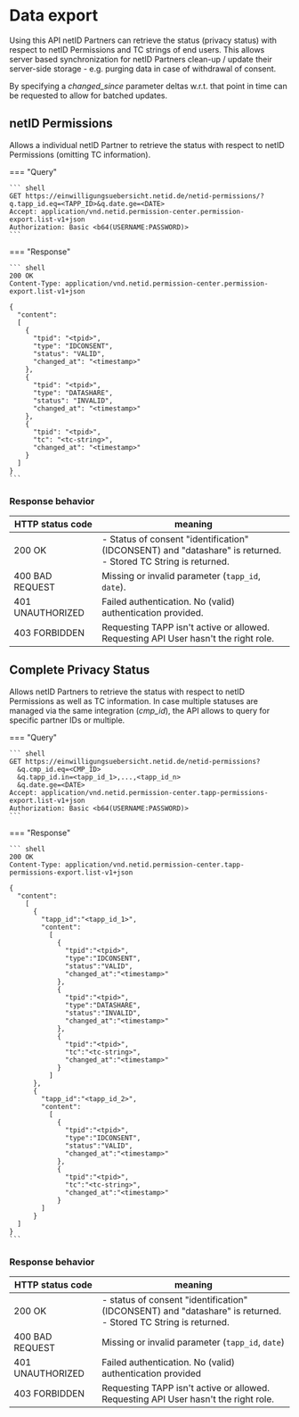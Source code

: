 # Data export

Using this API netID Partners can retrieve the status (privacy status) with respect to netID Permissions and TC strings of end users. This allows server based synchronization for netID Partners clean-up / update their server-side storage - e.g. purging data in case of withdrawal of consent.

By specifying a *changed_since* parameter deltas w.r.t. that point in time can be requested to allow for batched updates.

## netID Permissions

Allows a individual netID Partner to retrieve the status with respect to netID Permissions (omitting TC information).

=== "Query"

    ``` shell
    GET https://einwilligungsuebersicht.netid.de/netid-permissions/?q.tapp_id.eq=<TAPP_ID>&q.date.ge=<DATE>
    Accept: application/vnd.netid.permission-center.permission-export.list-v1+json
    Authorization: Basic <b64(USERNAME:PASSWORD)>
    ```

=== "Response"

    ``` shell
    200 OK
    Content-Type: application/vnd.netid.permission-center.permission-export.list-v1+json

    {
      "content": 
      [
        {
          "tpid": "<tpid>",
          "type": "IDCONSENT",
          "status": "VALID",
          "changed_at": "<timestamp>"
        },
        {
          "tpid": "<tpid>",
          "type": "DATASHARE",
          "status": "INVALID",
          "changed_at": "<timestamp>"
        },
        {
          "tpid": "<tpid>",
          "tc": "<tc-string>",
          "changed_at": "<timestamp>"
        }
      ]
    }
    ```

### Response behavior

| HTTP status code | meaning |
| ----------- | ----------- |
| 200 OK | - Status of consent "identification" (IDCONSENT) and "datashare" is returned. <br> - Stored TC String is returned. | 
| 400 BAD REQUEST | Missing or invalid parameter (`tapp_id`, `date`). |
| 401 UNAUTHORIZED | Failed authentication. No (valid) authentication provided. |
| 403 FORBIDDEN | Requesting TAPP isn't active or allowed. Requesting API User hasn't the right role. |

## Complete Privacy Status

Allows netID Partners to retrieve the status with respect to netID Permissions as well as TC information. In case multiple statuses are managed via the same integration (*cmp_id*), the API allows to query for specific partner IDs or multiple.

=== "Query"

    ``` shell
    GET https://einwilligungsuebersicht.netid.de/netid-permissions?
      &q.cmp_id.eq=<CMP_ID>
      &q.tapp_id.in=<tapp_id_1>,...,<tapp_id_n>
      &q.date.ge=<DATE>
    Accept: application/vnd.netid.permission-center.tapp-permissions-export.list-v1+json
    Authorization: Basic <b64(USERNAME:PASSWORD)>
    ```

=== "Response"

    ``` shell
    200 OK
    Content-Type: application/vnd.netid.permission-center.tapp-permissions-export.list-v1+json

    {
      "content":
        [
          {
            "tapp_id":"<tapp_id_1>",
            "content":
              [
                {
                  "tpid":"<tpid>",
                  "type":"IDCONSENT",
                  "status":"VALID",
                  "changed_at":"<timestamp>"
                },
                {
                  "tpid":"<tpid>",
                  "type":"DATASHARE",
                  "status":"INVALID",
                  "changed_at":"<timestamp>"
                },
                {
                  "tpid":"<tpid>",
                  "tc":"<tc-string>",
                  "changed_at":"<timestamp>"
                }
              ]
          },
          {
            "tapp_id":"<tapp_id_2>",
            "content":
              [
                {
                  "tpid":"<tpid>",
                  "type":"IDCONSENT",
                  "status":"VALID",
                  "changed_at":"<timestamp>"
                },
                {
                  "tpid":"<tpid>",
                  "tc":"<tc-string>",
                  "changed_at":"<timestamp>"
                }
            ]
          }
      ]
    }
    ```

### Response behavior

| HTTP status code | meaning |
| ----------- | ----------- |
| 200 OK | - status of consent "identification" (IDCONSENT) and "datashare" is returned. <br> - Stored TC String is returned. | 
| 400 BAD REQUEST | Missing or invalid parameter (`tapp_id`, `date`) | 
| 401 UNAUTHORIZED | Failed authentication. No (valid) authentication provided | 
| 403 FORBIDDEN | Requesting TAPP isn't active or allowed. Requesting API User hasn't the right role. |